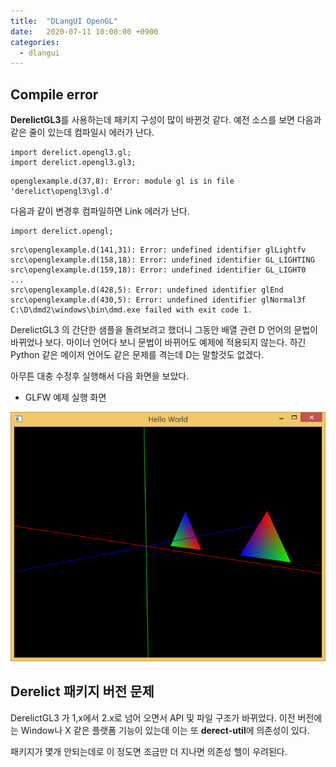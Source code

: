 ```yaml
---
title:  "DLangUI OpenGL"
date:   2020-07-11 10:00:00 +0900
categories:
  - dlangui
---
```


## Compile error

**DerelictGL3**를 사용하는데 패키지 구성이 많이 바뀐것 같다.
예전 소스를 보면 다음과 같은 줄이 있는데 컴파일시 에러가 난다.
```
import derelict.opengl3.gl;
import derelict.opengl3.gl3;
```

```
openglexample.d(37,8): Error: module gl is in file 'derelict\opengl3\gl.d'
```

다음과 같이 변경후 컴파일하면 Link 에러가 난다.
```
import derelict.opengl;
```

```
src\openglexample.d(141,31): Error: undefined identifier glLightfv
src\openglexample.d(158,18): Error: undefined identifier GL_LIGHTING
src\openglexample.d(159,18): Error: undefined identifier GL_LIGHT0
...
src\openglexample.d(428,5): Error: undefined identifier glEnd
src\openglexample.d(430,5): Error: undefined identifier glNormal3f
C:\D\dmd2\windows\bin\dmd.exe failed with exit code 1.
```

DerelictGL3 의 간단한 샘플을 돌려보려고 했더니 그동안 배열 관련 D 언어의
문법이 바뀌었나 보다. 마이너 언어다 보니 문법이 바뀌어도 예제에 적용되지 않는다.
하긴 Python 같은 메이저 언어도 같은 문제를 격는데 D는 말할것도 없겠다.

아무튼 대충 수정후 실행해서 다음 화면을 보았다.

- GLFW 예제 실행 화면

![GLFW sample](/screenshot/dlang_glfw.png)

## Derelict 패키지 버전 문제

DerelictGL3 가 1,x에서 2.x로 넘어 오면서 API 및 파일 구조가 바뀌었다.
이전 버전에는 Window나 X 같은 플랫폼 기능이 있는데
이는 또 **derect-util**에 의존성이 있다.

패키지가 몇개 안되는데로 이 정도면 조금만 더 지나면 의존성 헬이 우려된다.
